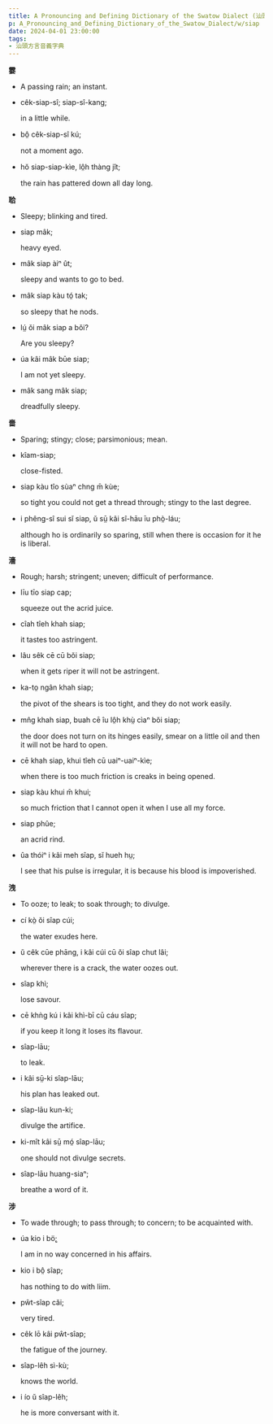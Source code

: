 ```yaml
---
title: A Pronouncing and Defining Dictionary of the Swatow Dialect (汕頭方言音義字典) / siap
p: A_Pronouncing_and_Defining_Dictionary_of_the_Swatow_Dialect/w/siap
date: 2024-04-01 23:00:00
tags: 
- 汕頭方言音義字典
---
```



**霎**
- A passing rain; an instant.

- cêk-siap-sî; siap-sî-kang;

  in a little while.

- bô̤ cêk-siap-sî kú;

  not a moment ago.

- hŏ siap-siap-kìe, lô̤h thàng jît;

  the rain has pattered down all day long.

**𦕲**
- Sleepy; blinking and tired.

- siap mâk;

  heavy eyed.

- mâk siap àiⁿ ût;

  sleepy and wants to go to bed.

- mâk siap kàu tó̤ tak;

  so sleepy that he nods.

- lṳ́ ŏi mâk siap a bŏi?

  Are you sleepy?

- úa kâi mâk būe siap;

  I am not yet sleepy.

- mâk sang mâk siap;

  dreadfully sleepy.

**嗇**
- Sparing; stingy; close; parsimonious; mean.

- kîam-siap;

  close-fisted.

- siap kàu tîo sùaⁿ chng m̄ kùe;

  so tight you could not get a thread through; stingy to the last degree.

- i phêng-sî sui sĭ siap, ŭ sṳ̄ kâi sî-hāu īu phò̤-láu;

  although ho is ordinarily so sparing, still when there is occasion for it he is liberal.

**濇**
- Rough; harsh; stringent; uneven; difficult of performance.

- līu tīo siap cap;

  squeeze out the acrid juice.

- cîah tîeh khah siap;

  it tastes too astringent.

- lâu sêk cē cū bŏi siap;

  when it gets riper it will not be astringent.

- ka-to̤ ngân khah siap;

  the pivot of the shears is too tight, and they do not work easily.

- mn̂g khah siap, buah cē îu lô̤h khṳ̀ cìaⁿ bŏi siap;

  the door does not turn on its hinges easily, smear on a little oil and then it will not be hard to open.

- cē khah siap, khui tîeh cū uaiⁿ-uaiⁿ-kìe;

  when there is too much friction is creaks in being opened.

- siap kàu khui m̄ khui;

  so much friction that I cannot open it when I use all my force.

- siap phûe;

  an acrid rind.

- ûa thóiⁿ i kâi meh sîap, sĭ hueh hṳ;

  I see that his pulse is irregular, it is because his blood is impoverished.

**洩**
- To ooze; to leak; to soak through; to divulge.

- cí kò̤ ŏi sîap cúi;

  the water exudes here.

- ŭ cêk cūe phāng, i kâi cúi cū ŏi sîap chut lâi;

  wherever there is a crack, the water oozes out.

- sîap khì;

  lose savour.

- cē khǹg kú i kâi khì-bī cū cáu sîap;

  if you keep it long it loses its flavour.

- sîap-lāu;

  to leak.

- i kâi sṳ̄-ki sîap-lāu;

  his plan has leaked out.

- sîap-lāu kun-ki;

  divulge the artifice.

- ki-mît kâi sṳ̄ mó̤ sîap-lāu;

  one should not divulge secrets.

- sîap-lāu huang-siaⁿ;

  breathe a word of it.

**涉**
- To wade through; to pass through; to concern; to be acquainted with. 

- úa kio i bö̬;

  I am in no way concerned in his affairs.

- kio i bô̤ sîap;

  has nothing to do with liim.

- pŵt-sîap căi;

  very tired.

- cêk lō kâi pŵt-sîap;

  the fatigue of the journey.

- sîap-lêh sì-kù;

  knows the world.

- i ío ŭ sîap-lêh;

  he is more conversant with it.